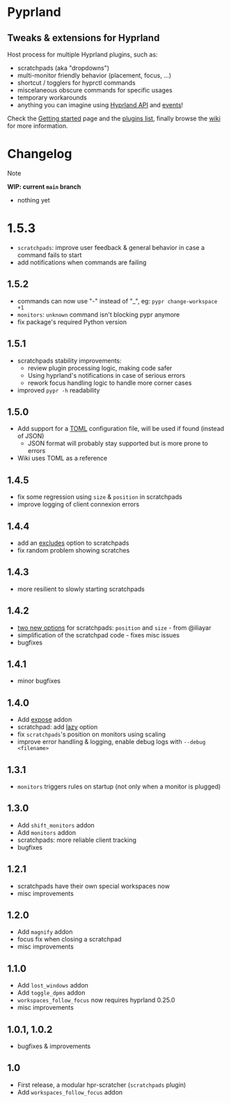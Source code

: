 # Pyprland

## Tweaks & extensions for Hyprland

Host process for multiple Hyprland plugins, such as:

- scratchpads (aka "dropdowns")
- multi-monitor friendly behavior (placement, focus, ...)
- shortcut / togglers for hyprctl commands
- miscelaneous obscure commands for specific usages
- temporary workarounds
- anything you can imagine using [Hyprland API](https://wiki.hyprland.org/Configuring/Dispatchers/) and [events](https://wiki.hyprland.org/Plugins/Development/Event-list/)!

Check the [Getting started](https://github.com/hyprland-community/pyprland/wiki/Getting-started) page and the [plugins list](https://github.com/hyprland-community/pyprland/wiki/Plugins), finally browse the [wiki](https://github.com/hyprland-community/pyprland/wiki) for more information.

# Changelog

> [!note]
>  **WIP: current `main` branch**
> 
> - nothing yet

# 1.5.3

- `scratchpads`: improve user feedback & general behavior in case a command fails to start
- add notifications when commands are failing

## 1.5.2

- commands can now use "-" instead of "_", eg: `pypr change-workspace +1`
- `monitors`: `unknown` command isn't blocking pypr anymore
- fix package's required Python version

## 1.5.1

- scratchpads stability improvements:
    - review plugin processing logic, making code safer
    - Using hyprland's notifications in case of serious errors
    - rework focus handling logic to handle more corner cases
- improved `pypr -h` readability

## 1.5.0

- Add support for a [TOML](https://toml.io/) configuration file, will be used if found (instead of JSON)
  - JSON format will probably stay supported but is more prone to errors
- Wiki uses TOML as a reference

## 1.4.5

- fix some regression using `size` & `position` in scratchpads
- improve logging of client connexion errors

## 1.4.4

- add an [excludes](https://github.com/hyprland-community/pyprland/wiki/Plugins#excludes-optional) option to scratchpads
- fix random problem showing scratches

## 1.4.3

- more resilient to slowly starting scratchpads

## 1.4.2

- [two new options](https://github.com/hyprland-community/pyprland/wiki/Plugins#size-optional) for scratchpads: `position` and `size` - from @iliayar
- simplification of the scratchpad code - fixes misc issues
- bugfixes

## 1.4.1

- minor bugfixes

## 1.4.0

- Add [expose](https://github.com/hyprland-community/pyprland/wiki/Plugins#expose) addon
- scratchpad: add [lazy](https://github.com/hyprland-community/pyprland/wiki/Plugins#lazy-optional) option
- fix `scratchpads`'s position on monitors using scaling
- improve error handling & logging, enable debug logs with `--debug <filename>`

## 1.3.1

- `monitors` triggers rules on startup (not only when a monitor is plugged)

## 1.3.0

- Add `shift_monitors` addon
- Add `monitors` addon
- scratchpads: more reliable client tracking
- bugfixes

## 1.2.1

- scratchpads have their own special workspaces now
- misc improvements

## 1.2.0

- Add `magnify` addon
- focus fix when closing a scratchpad
- misc improvements

## 1.1.0

- Add `lost_windows` addon
- Add `toggle_dpms` addon
- `workspaces_follow_focus` now requires hyprland 0.25.0
- misc improvements

## 1.0.1, 1.0.2

- bugfixes & improvements

## 1.0

- First release, a modular hpr-scratcher (`scratchpads` plugin)
- Add `workspaces_follow_focus` addon

